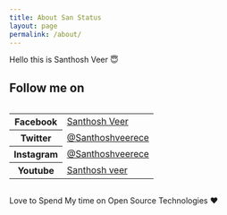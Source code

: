```yaml
---
title: About San Status
layout: page
permalink: /about/
---
```


Hello this is Santhosh Veer 😇

## Follow me on

<div class="table-holder" style="overflow-x:auto;">
<table class="table table-bordered table-striped">
<tbody>
<tr>
<th>Facebook</th>
<td><a href="https://www.facebook.com/santhoshveerblog" target="_blank" rel="nofollow noopener"><span>Santhosh Veer</span></a>
</td>
</tr>
<tr>
<th>Twitter</th>
<td><a href="https://twitter.com/santhoshveerece" target="_blank" rel="nofollow noopener"><span>@Santhoshveerece</span></a>
</td>
</tr>
<tr>
<th>Instagram</th>
<td><a href="https://www.instagram.com/santhoshveerece/" target="_blank" rel="nofollow noopener"><span>@Santhoshveerece</span></a>
</td>
</tr>
<tr>
 <th>Youtube</th>
<td><a href="https://www.youtube.com/c/santhoshveer" target="_blank" rel="nofollow noopener"><span>Santhosh veer</span></a>
</td>
</tr>
</tbody>
</table>
</div>

Love to Spend My time on Open Source Technologies ❤
